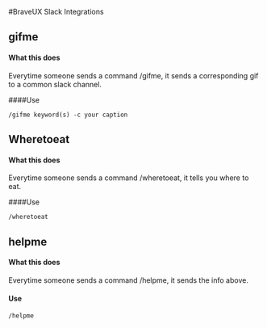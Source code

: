 #BraveUX Slack Integrations

## gifme

#### What this does
Everytime someone sends a command /gifme, it sends a corresponding gif to a common slack channel. 


####Use
```
/gifme keyword(s) -c your caption
```


## Wheretoeat

#### What this does
Everytime someone sends a command /wheretoeat, it tells you where to eat. 

####Use
```
/wheretoeat 
```

## helpme

#### What this does
Everytime someone sends a command /helpme, it sends the info above. 

#### Use
```
/helpme
```
